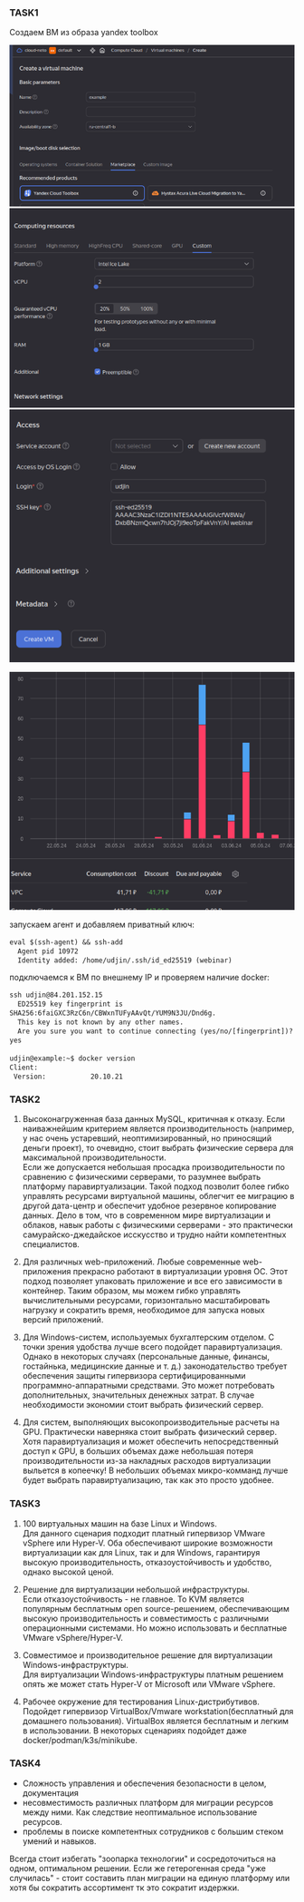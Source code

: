 ### TASK1

Создаем ВМ из образа yandex toolbox

![.](./screeenshots/vm1.png?raw=true)
![.](./screeenshots/vm2.png?raw=true)
![.](./screeenshots/vm3.png?raw=true)

![.](./screeenshots/billing.png?raw=true)

запускаем агент и добавляем приватный ключ:
```
eval $(ssh-agent) && ssh-add
  Agent pid 10972
  Identity added: /home/udjin/.ssh/id_ed25519 (webinar)
```
подключаемся к ВМ по внешнему IP и проверяем наличие docker:
```
ssh udjin@84.201.152.15
  ED25519 key fingerprint is SHA256:6faiGXC3RzC6n/CBWxnTUFyAAvQt/YUM9N3JU/Dnd6g.
  This key is not known by any other names.
  Are you sure you want to continue connecting (yes/no/[fingerprint])? yes

udjin@example:~$ docker version
Client:
 Version:           20.10.21
```

### TASK2

1. Высоконагруженная база данных MySQL, критичная к отказу.
Если наиважнейшим критерием является производительность (например, у нас очень устаревший, неоптимизированный, но приносящий деньги проект), то очевидно, стоит выбрать физические сервера для максимальной производительности.  
Если же допускается небольшая просадка производительности по сравнению с физическими серверами, то разумнее выбрать платформу паравиртуализации. Такой подход позволит более гибко управлять ресурсами виртуальной машины, облегчит ее миграцию в другой дата-центр и обеспечит удобное резервное копирование данных. Дело в том, что в современном мире виртуализации и облаков, навык работы с физическими серверами - это практически самурайско-джедайское исскусство и трудно найти компетентных специалистов.

2. Для различных web-приложений.
Любые современные web-приложения прекрасно работают в виртуализации уровня ОС. Этот подход позволяет упаковать приложение и все его зависимости в контейнер. Таким образом, мы можем гибко управлять вычислительными ресурсами, горизонтально масштабировать нагрузку и сократить время, необходимое для запуска новых версий приложений.

2. Для Windows-систем, используемых бухгалтерским отделом.
С точки зрения удобства лучше всего подойдет паравиртуализация. Однако в некоторых случаях (персональные данные, финансы, гостайнька, медицинские данные и т. д.) законодательство требует обеспечения защиты гипервизора сертифицированными программно-аппаратными средствами. Это может потребовать дополнительных, значительных денежных затрат. В случае необходимости экономии стоит выбрать физический сервер.

3. Для систем, выполняющих высокопроизводительные расчеты на GPU.
Практически наверняка стоит выбрать физический сервер. Хотя паравиртуализация и может обеспечить непосредственный доступ к GPU, в больших объемах даже небольшая потеря производительности из-за накладных расходов виртуализации выльется в копеечку! В небольших объемах микро-комманд лучше будет выбрать паравиртуализацию, так как это просто удобнее.

### TASK3
1. 100 виртуальных машин на базе Linux и Windows.  
Для данного сценария подходит платный гипервизор VMware vSphere или Hyper-V.
Оба обеспечивают широкие возможности виртуализации как для Linux, так и для Windows, гарантируя высокую производительность, отказоустойчивость и удобство, однако высокой ценой.

2. Решение для виртуализации небольшой инфраструктуры.  
Если отказоустойчивость - не главное. То KVM является популярным бесплатным open source-решением, обеспечивающим высокую производительность и совместимость с различными операционными системами. Но можно использовать и бесплатные VMware vSphere/Hyper-V.

3. Совместимое и производительное решение для виртуализации Windows-инфраструктуры.  
Для виртуализации Windows-инфраструктуры платным решением опять же может стать Hyper-V от Microsoft или VMware vSphere. 

4. Рабочее окружение для тестирования Linux-дистрибутивов.  
Подойдет гипервизор VirtualBox/Vmware workstation(бесплатный для домашнего пользования). VirtualBox является бесплатным и легким в использовании. В некоторых сценариях подойдет даже docker/podman/k3s/minikube.


### TASK4
- Сложность управления и обеспечения безопасности в целом, документация
- несовместимость различных платформ для миграции ресурсов между ними. Как следствие неоптимальное использование ресурсов.
- проблемы в поиске компетентных сотрудников с большим стеком умений и навыков.

Всегда стоит избегать "зоопарка технологии" и сосредоточиться на одном, оптимальном решении. Если же гетерогенная среда "уже случилась"  - стоит составить план миграции на единую платформу или хотя бы сократить ассортимент тк это сократит издержки.
